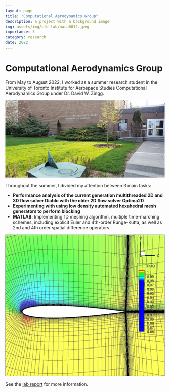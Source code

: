 ```yaml
---
layout: page
title: "Computational Aerodynamics Group"
description: a project with a background image
img: assets/img/cfd-lab/naca0012.jpeg
importance: 3
category: research
date: 2022
---
```


# Computational Aerodynamics Group

From May to August 2022, I worked as a summer research student in the University of Toronto Institute for Aerospace Studies Computational Aerodynamics Group under Dr. David W. Zingg.

![UTIAS Photo](assets/img/cfd-lab/utias_photo.jpeg)

Throughout the summer, I divided my attention between 3 main tasks:

- **Performance analysis of the current generation multithreaded 2D and 3D flow solver Diablo with the older 2D flow solver Optima2D**
- **Experimenting with using low density automated hexahedral mesh generators to perform blocking**
- **MATLAB**: Implementing 1D meshing algorithm, multiple time-marching schemes, including explicit Euler and 4th-order Runge-Kutta, as well as 2nd and 4th order spatial difference operators.

![NACA 0012 Airfoil](assets/img/cfd-lab/naca0012.jpeg)

See the [lab report](https://example.com/doc/CFD_Lab_Report.pdf) for more information.
